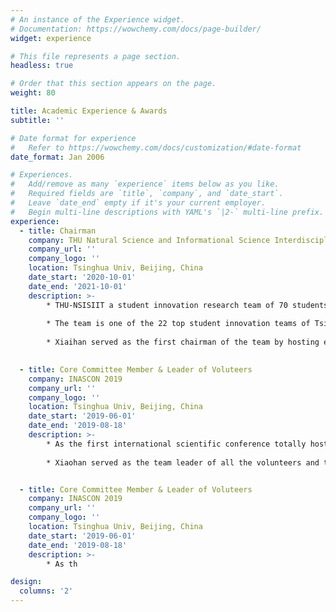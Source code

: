 ```yaml
---
# An instance of the Experience widget.
# Documentation: https://wowchemy.com/docs/page-builder/
widget: experience

# This file represents a page section.
headless: true

# Order that this section appears on the page.
weight: 80

title: Academic Experience & Awards
subtitle: ''

# Date format for experience
#   Refer to https://wowchemy.com/docs/customization/#date-format
date_format: Jan 2006

# Experiences.
#   Add/remove as many `experience` items below as you like.
#   Required fields are `title`, `company`, and `date_start`.
#   Leave `date_end` empty if it's your current employer.
#   Begin multi-line descriptions with YAML's `|2-` multi-line prefix.
experience:
  - title: Chairman
    company: THU Natural Science and Informational Science Interdisciplinary Innovation Team (THU-NSISIIT)
    company_url: ''
    company_logo: ''
    location: Tsinghua Univ, Beijing, China
    date_start: '2020-10-01'
    date_end: '2021-10-01'
    description: >-
        * THU-NSISIIT a student innovation research team of 70 students from 10 faculties. Our team focus on multi-dimensional interdisciplinary research in the field of natural science (including physics, biology, neuroscience, etc.) and informational science. The team create a platform and financially supporting the students for interdisciplinary research.
        
        * The team is one of the 22 top student innovation teams of Tsinghua University. 
        
        * Xiaihan served as the first chairman of the team by hosting events and inviting distinguished speakers.

        
  - title: Core Committee Member & Leader of Voluteers
    company: INASCON 2019
    company_url: ''
    company_logo: ''
    location: Tsinghua Univ, Beijing, China
    date_start: '2019-06-01'
    date_end: '2019-08-18'
    description: >-
        * As the first international scientific conference totally hosted by students in Tsinghua University, INASCON lasted for 4 days, had more than 150 local and international attendees and invited 9 distinguished keynote speakers.
        
        * Xiaohan served as the team leader of all the volunteers and the core member of the committee.


  - title: Core Committee Member & Leader of Voluteers
    company: INASCON 2019
    company_url: ''
    company_logo: ''
    location: Tsinghua Univ, Beijing, China
    date_start: '2019-06-01'
    date_end: '2019-08-18'
    description: >-
        * As th

design:
  columns: '2'
---
```

